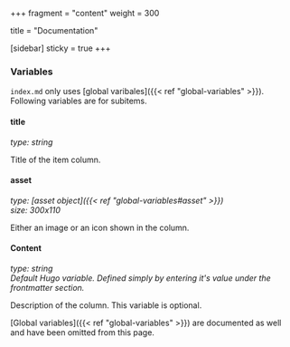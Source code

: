 +++
fragment = "content"
weight = 300

title = "Documentation"

[sidebar]
  sticky = true
+++

### Variables

`index.md` only uses [global varibales]({{< ref "global-variables" >}}). Following variables are for subitems.

#### title
*type: string*

Title of the item column.

#### asset
*type: [asset object]({{< ref "global-variables#asset" >}})*  
*size: 300x110*

Either an image or an icon shown in the column.

#### Content
*type: string*  
*Default Hugo variable. Defined simply by entering it's value under the frontmatter section.*

Description of the column. This variable is optional.

[Global variables]({{< ref "global-variables" >}}) are documented as well and have been omitted from this page.
